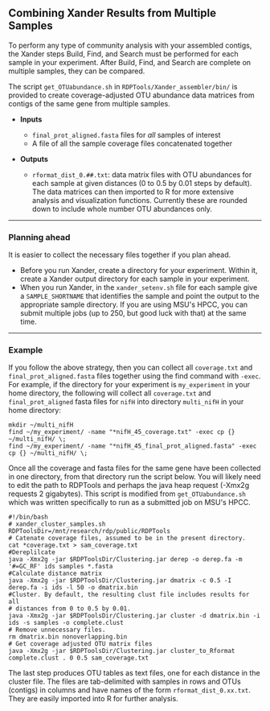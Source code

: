 ## Combining Xander Results from Multiple Samples

To perform any type of community analysis with  your assembled contigs, the Xander steps Build, Find, and Search must be performed for each sample in your experiment. After Build, Find, and Search are complete on multiple samples, they can be compared. 

The script `get_OTUabundance.sh` in `RDPTools/Xander_assembler/bin/` is provided to create coverage-adjusted OTU abundance data matrices from contigs of the same gene from multiple samples. 
* __Inputs__
	* `final_prot_aligned.fasta` files for _all_ samples of interest
	* A file of all the sample coverage files concatenated together
	
* __Outputs__
	* `rformat_dist_0.##.txt`: data matrix files with OTU abundances for each sample at given distances (0 to 0.5 by 0.01 steps by default). The data matrices can then imported to R for more extensive analysis and visualization functions. Currently these are rounded down to include whole number OTU abundances only.

---

### Planning ahead

It is easier to collect the necessary files together if you plan ahead. 
* Before you run Xander, create a directory for your experiment. Within it, create a Xander output directory for each sample in your experiment. 
* When you run Xander, in the `xander_setenv.sh` file for each sample give a `SAMPLE_SHORTNAME` that identifies the sample and point the output to the appropriate sample directory. If you are using MSU's HPCC, you can submit multiple jobs (up to 250, but good luck with that) at the same time. 

---

### Example

If you follow the above strategy, then you can collect all `coverage.txt` and `final_prot_aligned.fasta` files together using the find command with `-exec`. For example, if the directory for your experiment is `my_experiment` in your home directory, the following will collect all `coverage.txt` and `final_prot_aligned` fasta files for `nifH` into directory `multi_nifH` in your home directory: 

    mkdir ~/multi_nifH
    find ~/my_experiment/ -name "*nifH_45_coverage.txt" -exec cp {} ~/multi_nifH/ \;
    find ~/my_experiment/ -name "*nifH_45_final_prot_aligned.fasta" -exec cp {} ~/multi_nifH/ \;

Once all the coverage and fasta files for the same gene have been collected in one directory, from that directory run the script below. You will likely need  to edit the path to RDPTools and perhaps the java heap request (-Xmx2g requests 2 gigabytes). This script is modified from `get_OTUabundance.sh` which was written  specifically to run as a submitted job on MSU's HPCC.
    
    #!/bin/bash
	# xander_cluster_samples.sh
	RDPToolsDir=/mnt/research/rdp/public/RDPTools
	# Catenate coverage files, assumed to be in the present directory.
	cat *coverage.txt > sam_coverage.txt
	#Dereplilcate
	java -Xmx2g -jar $RDPToolsDir/Clustering.jar derep -o derep.fa -m '#=GC_RF' ids samples *.fasta
	#Calculate distance matrix
	java -Xmx2g -jar $RDPToolsDir/Clustering.jar dmatrix -c 0.5 -I derep.fa -i ids -l 50 -o dmatrix.bin
	#Cluster. By default, the resulting clust file includes results for all 
	# distances from 0 to 0.5 by 0.01.
	java -Xmx2g -jar $RDPToolsDir/Clustering.jar cluster -d dmatrix.bin -i ids -s samples -o complete.clust
	# Remove unnecessary files.
    rm dmatrix.bin nonoverlapping.bin
	# Get coverage adjusted OTU matrix files
	java -Xmx2g -jar $RDPToolsDir/Clustering.jar cluster_to_Rformat complete.clust . 0 0.5 sam_coverage.txt

The last step produces OTU tables as text files, one for each distance in the cluster file. The files are tab-delimited with samples in rows and OTUs (contigs) in columns and have names of the form `rformat_dist_0.xx.txt`. They are easily imported into R for further analysis. 


 
